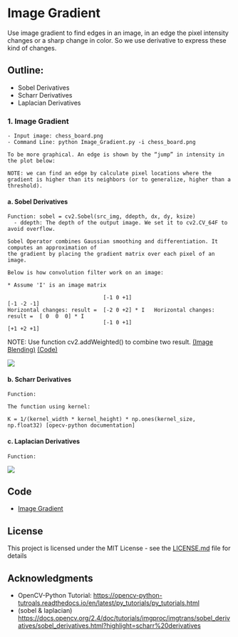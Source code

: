 # Image Gradient
Use image gradient to find edges in an image, in an edge the pixel intensity changes or a sharp change in color. So we use derivative to express these kind of changes.

## Outline:
- Sobel Derivatives 
- Scharr Derivatives
- Laplacian Derivatives

### 1. Image Gradient
```
- Input image: chess_board.png
- Command Line: python Image_Gradient.py -i chess_board.png
```
```
To be more graphical. An edge is shown by the “jump” in intensity in the plot below:
```
```
NOTE: we can find an edge by calculate pixel locations where the gradient is higher than its neighbors (or to generalize, higher than a threshold).
```
#### a. Sobel Derivatives 
```
Function: sobel = cv2.Sobel(src_img, ddepth, dx, dy, ksize)
  - ddepth: The depth of the output image. We set it to cv2.CV_64F to avoid overflow.
```
```
Sobel Operator combines Gaussian smoothing and differentiation. It computes an approximation of 
the gradient by placing the gradient matrix over each pixel of an image. 
```
```
Below is how convolution filter work on an image:

* Assume 'I' is an image matrix

                              [-1 0 +1]                                     [-1 -2 -1]
Horizontal changes: result =  [-2 0 +2] * I   Horizontal changes: result =  [ 0  0  0] * I  
                              [-1 0 +1]                                     [+1 +2 +1]
```

NOTE: Use function cv2.addWeighted() to combine two result. [(Image Blending)](https://github.com/Hank-Tsou/Computer-Vision-OpenCV-Python/tree/master/tutorials/Core_Operation) [(Code)](https://github.com/Hank-Tsou/Computer-Vision-OpenCV-Python/blob/master/tutorials/Core_Operation/image_blending.py)

![](README_IMG/conv_filter.gif)

#### b. Scharr Derivatives
```
Function: 
```
```
The function using kernel:

K = 1/(kernel_width * kernel_height) * np.ones(kernel_size, np.float32) [opecv-python documentation]
```
#### c. Laplacian Derivatives
```
Function: 
```
![](README_IMG/Gaussian_filter.png)






## Code
- [Image Gradient](https://github.com/Hank-Tsou/Computer-Vision-OpenCV-Python/blob/master/tutorials/Image_Processing/5_Image_Gradient/Image_Gradient.py)

## License

This project is licensed under the MIT License - see the [LICENSE.md](LICENSE.md) file for details

## Acknowledgments

* OpenCV-Python Tutorial: https://opencv-python-tutroals.readthedocs.io/en/latest/py_tutorials/py_tutorials.html
* (sobel & laplacian) https://docs.opencv.org/2.4/doc/tutorials/imgproc/imgtrans/sobel_derivatives/sobel_derivatives.html?highlight=scharr%20derivatives
